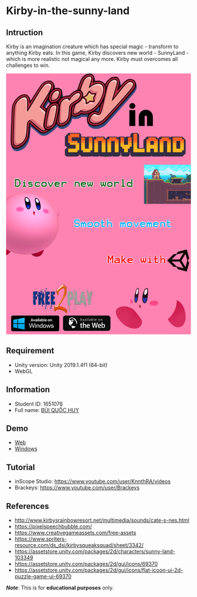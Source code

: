 # Kirby-in-the-sunny-land

## Intruction
Kirby is an imagination creature which has special magic - transform to anything Kirby eats. In this game, Kirby discovers new world - SunnyLand - which is more realistic not magical any more. Kirby must overcomes all challenges to win.

![Poster](https://github.com/bqhuyy/1651076/blob/master/Marketing/poster.png?raw=true)
## Requirement
* Unity version: Unity 2019.1.4f1 (64-bit)
* WebGL
## Information
* Student ID: 1651076
* Full name: [BÙI QUỐC HUY][0]
## Demo
* [Web][1]
* [Windows][2]
## Tutorial
* inScope Studio: https://www.youtube.com/user/KnnthRA/videos
* Brackeys: https://www.youtube.com/user/Brackeys
## References
* http://www.kirbysrainbowresort.net/multimedia/sounds/cate-s-nes.html
* https://pixelspeechbubble.com/
* https://www.creativegameassets.com/free-assets
* https://www.spriters-resource.com/ds_dsi/kirbysqueaksquad/sheet/3342/
* https://assetstore.unity.com/packages/2d/characters/sunny-land-103349
* https://assetstore.unity.com/packages/2d/gui/icons/69370
* https://assetstore.unity.com/packages/2d/gui/icons/flat-icoon-ui-2d-puzzle-game-ui-69370

***Note***: This is for **educational purposes** only.

[0]: https://github.com/bqhuyy
[1]: https://bqhuyy.github.io/Kirby-in-the-sunny-land/Build/Web/index.html
[2]: https://drive.google.com/file/d/1zZZkQAS0ZuXDtRDFrsqys95giDjeCocN/view
